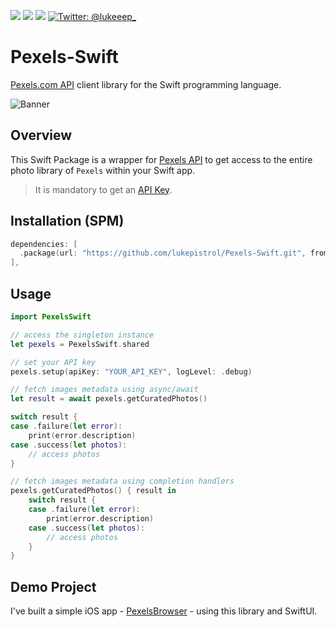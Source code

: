 <p>
  <img src="https://img.shields.io/badge/Swift-5.6-ff69b4.svg" />
  <img src="https://img.shields.io/badge/iOS-15+-brightgreen.svg" />
  <img src="https://img.shields.io/badge/macOS-12+-brightgreen.svg" />
  <a href="https://twitter.com/lukeeep_">
    <img src="https://img.shields.io/badge/Contact-@lukeeep_-lightgrey.svg?style=flat" alt="Twitter: @lukeeep_" />
  </a>
</p>

# Pexels-Swift

[Pexels.com API](https://www.pexels.com/api) client library for the Swift programming language.

![Banner](https://github.com/lukepistrol/Pexels-Swift/blob/main/Sources/PexelsSwift/Documentation.docc/Resources/Banner.png)

## Overview

This Swift Package is a wrapper for [Pexels API](https://www.pexels.com/api) to get access to the entire photo library of `Pexels` within your Swift app.

> It is mandatory to get an [API Key](https://www.pexels.com/api).

## Installation (SPM)

```swift
dependencies: [
  .package(url: "https://github.com/lukepistrol/Pexels-Swift.git", from: "0.1.0")
],
```

## Usage

```swift
import PexelsSwift

// access the singleton instance
let pexels = PexelsSwift.shared

// set your API key
pexels.setup(apiKey: "YOUR_API_KEY", logLevel: .debug)

// fetch images metadata using async/await
let result = await pexels.getCuratedPhotos()

switch result {
case .failure(let error):
    print(error.description)
case .success(let photos):
    // access photos
}

// fetch images metadata using completion handlers
pexels.getCuratedPhotos() { result in
    switch result {
    case .failure(let error):
        print(error.description)
    case .success(let photos):
        // access photos
    }
}
```

## Demo Project

I've built a simple iOS app - [PexelsBrowser](https://github.com/lukepistrol/PexelsBrowser) - using this library and SwiftUI.
